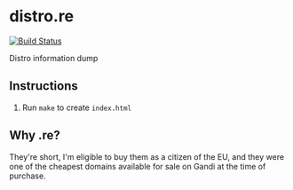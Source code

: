 # distro.re

[![Build Status](https://travis-ci.org/jiphex/distro.re.svg?branch=master)](https://travis-ci.org/jiphex/distro.re)

Distro information dump

## Instructions

1. Run `make` to create `index.html`

## Why .re?

They're short, I'm eligible to buy them as a citizen of the EU, and they were one of the cheapest domains available for sale on Gandi at the time of purchase.
